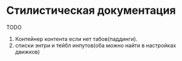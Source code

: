 # Стилистическая документация

TODO

1. Контейнер контента если нет табов\(паддинги\).
2. списки энтри и тейбл инпутов\(оба можно найти в настройках движков\)



